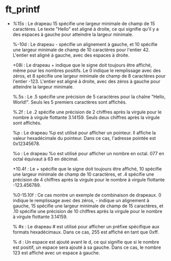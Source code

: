 # ft_printf

- *%15s* : Le drapeau 15 spécifie une largeur minimale de champ de 15 caractères. Le texte "Hello" est aligné à droite, ce qui signifie qu'il y a des espaces à gauche pour atteindre la largeur minimale.

    %-10d : Le drapeau - spécifie un alignement à gauche, et 10 spécifie une largeur minimale de champ de 10 caractères pour l'entier 42. L'entier est aligné à gauche, avec des espaces à droite.

    +08i : Le drapeau + indique que le signe doit toujours être affiché, même pour les nombres positifs. Le 0 indique le remplissage avec des zéros, et 8 spécifie une largeur minimale de champ de 8 caractères pour l'entier -123. L'entier est aligné à droite, avec des zéros à gauche pour atteindre la largeur minimale.

    %.5s : Le .5 spécifie une précision de 5 caractères pour la chaîne "Hello, World!". Seuls les 5 premiers caractères sont affichés.

    %.2f : Le .2 spécifie une précision de 2 chiffres après la virgule pour le nombre à virgule flottante 3.14159. Seuls deux chiffres après la virgule sont affichés.

    %p : Le drapeau %p est utilisé pour afficher un pointeur. Il affiche la valeur hexadécimale du pointeur. Dans ce cas, l'adresse pointée est 0x12345678.

    %o : Le drapeau %o est utilisé pour afficher un nombre en octal. 077 en octal équivaut à 63 en décimal.

    +10.4f : Le + spécifie que le signe doit toujours être affiché, 10 spécifie une largeur minimale de champ de 10 caractères, et .4 spécifie une précision de 4 chiffres après la virgule pour le nombre à virgule flottante -123.456789.

    %0-15.10f : Ce cas montre un exemple de combinaison de drapeaux. 0 indique le remplissage avec des zéros, - indique un alignement à gauche, 15 spécifie une largeur minimale de champ de 15 caractères, et .10 spécifie une précision de 10 chiffres après la virgule pour le nombre à virgule flottante 3.14159.

    % #x : Le drapeau # est utilisé pour afficher un préfixe spécifique aux formats hexadécimaux. Dans ce cas, 255 est affiché en tant que 0xff.

    % d : Un espace est ajouté avant le d, ce qui signifie que si le nombre est positif, un espace sera ajouté à sa gauche. Dans ce cas, le nombre 123 est affiché avec un espace à gauche.
